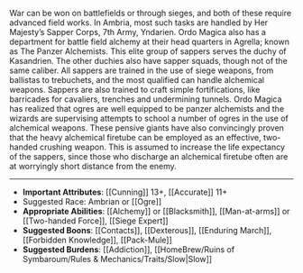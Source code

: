 War can be won on battlefields or through sieges, and both of these require advanced field works. In Ambria, most such tasks are handled by Her Majesty’s Sapper Corps, 7th Army, Yndarien. Ordo Magica also has a department for battle field alchemy at their head quarters in Agrella; known as The Panzer Alchemists. This elite group of sappers serves the duchy of Kasandrien. The other duchies also have sapper squads, though not of the same caliber. All sappers are trained in the use of siege weapons, from ballistas to trebuchets, and the most qualified can handle alchemical weapons. Sappers are also trained to craft simple fortifications, like barricades for cavaliers, trenches and undermining tunnels.
Ordo Magica has realized that ogres are well equipped to be panzer alchemists and the wizards are supervising attempts to school a number of ogres in the use of alchemical weapons. These pensive giants have also convincingly proven that the heavy alchemical firetube can be employed as an effective, two-handed crushing weapon. This is assumed to increase the life expectancy of the sappers, since those who discharge an alchemical firetube often are at worryingly short distance from the enemy.

---
- **Important Attributes**: [[Cunning]] 13+, [[Accurate]] 11+ 
- Suggested Race: Ambrian or [[Ogre]]
- **Appropriate Abilities**: [[Alchemy]] or [[Blacksmith]], [[Man-at-arms]] or [[Two-handed Force]], [[Siege Expert]]
- **Suggested Boons**: [[Contacts]], [[Dexterous]], [[Enduring March]], [[Forbidden Knowledge]], [[Pack-Mule]]
- **Suggested Burdens**: [[Addiction]], [[HomeBrew/Ruins of Symbaroum/Rules & Mechanics/Traits/Slow|Slow]]